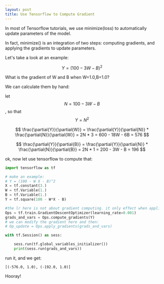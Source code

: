 ```yaml
---
layout: post
title: Use Tensorflow to Compute Gradient
---
```

In most of Tensorflow tutorials, we use minimize(loss) to automatically update parameters of the model.

In fact, minimize() is an integration of two steps: computing gradients, and applying the gradients to update parameters.

Let's take a look at an example:

$$
Y = (100 - 3W - B)^2
$$

What is the gradient of W and B when W=1.0,B=1.0?

We can calculate them by hand:

let $$N = 100 - 3W - B$$, so that $$Y = N^2$$


$$
\frac{\partial{Y}}{\partial{W}} = 
\frac{\partial{Y}}{\partial{N}} * \frac{\partial{N}}{\partial{W}} = 
2N * 3 = 600 - 18W - 6B = 576
$$


$$
\frac{\partial{Y}}{\partial{B}} = 
\frac{\partial{Y}}{\partial{N}} * \frac{\partial{N}}{\partial{B}} = 
2N * 1 = 200 - 3W - B = 196
$$

ok, now let use tensorflow to compute that:

```python
import tensorflow as tf

# make an example:
# Y = (100 - W X - B)^2
X = tf.constant(3.)
W = tf.Variable(1.)
B = tf.Variable(1.)
Y = tf.square(100 - W*X - B)

#the lr here is not about gradient computing. it only effect when appling
Ops = tf.train.GradientDescentOptimizer(learning_rate=0.001)
grads_and_vars = Ops.compute_gradients(Y)
# we can modify the gradient here and then:
# Op_update = Ops.apply_gradients(grads_and_vars)

with tf.Session() as sess:

    sess.run(tf.global_variables_initializer())
    print(sess.run(grads_and_vars))
```

run it, and we get:
```
[(-576.0, 1.0), (-192.0, 1.0)]
```

Hooray!
